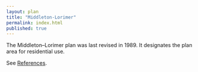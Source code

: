 ```yaml
---
layout: plan
title: "Middleton-Lorimer"
permalink: index.html
published: true
---
```


The Middleton–Lorimer plan was last revised in 1989. It designates the plan area for residential use.

See [References](http://www.urbanreviewer.org/#page=references.html).